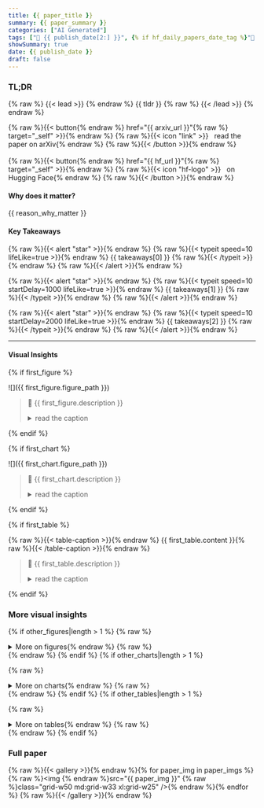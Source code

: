 ```yaml
---
title: {{ paper_title }}
summary: {{ paper_summary }}
categories: ["AI Generated"]
tags: ["🔖 {{ publish_date[2:] }}", {% if hf_daily_papers_date_tag %}"🤗 {{ hf_daily_papers_date_tag[2:] }}"{% endif %}]
showSummary: true
date: {{ publish_date }}
draft: false
---
```


### TL;DR

{% raw %}
{{< lead >}}
{% endraw %}
{{ tldr }}
{% raw %}
{{< /lead >}}
{% endraw %}

{% raw %}{{< button{% endraw %} href="{{ arxiv_url }}"{% raw %} target="_self" >}}{% endraw %}
{% raw %}{{< icon "link" >}} &nbsp; read the paper on arXiv{% endraw %}
{% raw %}{{< /button >}}{% endraw %}
<br><br>
{% raw %}{{< button{% endraw %} href="{{ hf_url }}"{% raw %} target="_self" >}}{% endraw %}
{% raw %}{{< icon "hf-logo" >}} &nbsp; on Hugging Face{% endraw %}
{% raw %}{{< /button >}}{% endraw %}

#### Why does it matter?
{{ reason_why_matter }}
#### Key Takeaways

{% raw %}{{< alert "star" >}}{% endraw %}
{% raw %}{{< typeit speed=10 lifeLike=true >}}{% endraw %} {{ takeaways[0] }} {% raw %}{{< /typeit >}}{% endraw %}
{% raw %}{{< /alert >}}{% endraw %}

{% raw %}{{< alert "star" >}}{% endraw %}
{% raw %}{{< typeit speed=10 startDelay=1000 lifeLike=true >}}{% endraw %} {{ takeaways[1] }} {% raw %}{{< /typeit >}}{% endraw %}
{% raw %}{{< /alert >}}{% endraw %}

{% raw %}{{< alert "star" >}}{% endraw %}
{% raw %}{{< typeit speed=10 startDelay=2000 lifeLike=true >}}{% endraw %} {{ takeaways[2] }} {% raw %}{{< /typeit >}}{% endraw %}
{% raw %}{{< /alert >}}{% endraw %}

------
#### Visual Insights

{% if first_figure %}

![]({{ first_figure.figure_path }})

> 🔼 {{ first_figure.description }}
> <details>
> <summary>read the caption</summary>
> {{ first_figure.caption }}
> </details>

{% endif %}

{% if first_chart %}

![]({{ first_chart.figure_path }})

> 🔼 {{ first_chart.description }}
> <details>
> <summary>read the caption</summary>
> {{ first_chart.caption }}
> </details>

{% endif %}

{% if first_table %}

{% raw %}{{< table-caption >}}{% endraw %}
{{ first_table.content }}{% raw %}{{< /table-caption >}}{% endraw %}

> 🔼 {{ first_table.description }}
> <details>
> <summary>read the caption</summary>
> {{ first_table.caption }}
> </details>

{% endif %}

### More visual insights
{% if other_figures|length > 1 %}
{% raw %}<details>{% endraw %}
{% raw %}<summary>More on figures{% endraw %}
{% raw %}</summary>{% endraw %}

{% for figure in other_figures %}
![]({{ figure.figure_path }})

> 🔼 {{ figure.description }}
> <details>
> <summary>read the caption</summary>
> {{ figure.caption }}
> </details>


{% endfor %}
{% raw %}</details>{% endraw %}
{% endif %}
{% if other_charts|length > 1 %}

{% raw %}<details>{% endraw %}
{% raw %}<summary>More on charts{% endraw %}
{% raw %}</summary>{% endraw %}

{% for chart in other_charts %}
![]({{ chart.figure_path }} "🔼 {{ chart.caption }}")

> 🔼 {{ chart.description }}
> <details>
> <summary>read the caption</summary>
> {{ chart.caption }}
> </details>

{% endfor %}
{% raw %}</details>{% endraw %}
{% endif %}
{% if other_tables|length > 1 %}

{% raw %}<details>{% endraw %}
{% raw %}<summary>More on tables{% endraw %}
{% raw %}</summary>{% endraw %}

{% for table in other_tables %}
{% raw %}{{< table-caption >}}{% endraw %}
{{ table.content }}{% raw %}{{< /table-caption >}}
> 🔼 {{ table.description }}
> <details>
> <summary>read the caption</summary>
> {{ table.caption }}
> </details>
{% endraw %}

> {{ table.description }}

{% endfor %}
{% raw %}</details>{% endraw %}
{% endif %}

### Full paper

{% raw %}{{< gallery >}}{% endraw %}{% for paper_img in paper_imgs %}
{% raw %}<img {% endraw %}src="{{ paper_img }}" {% raw %}class="grid-w50 md:grid-w33 xl:grid-w25" />{% endraw %}{% endfor %}
{% raw %}{{< /gallery >}}{% endraw %}
